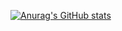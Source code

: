 [![Anurag's GitHub stats](https://github-readme-stats.vercel.app/api?username=richardphi1618)](https://github.com/anuraghazra/github-readme-stats)
